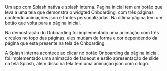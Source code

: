 Um app com Splash nativa e splash interna.
Pagina inicial tem um botão que leva a uma tela que demonstra o widgted Onboarding, com três páginas contendo animações json e fontes personalizadas.
Na última página tem um botão que volta para a página inicial.

Na demostração do Onboarding foi implementado uma animação com três circulos no topo das páginas, eles mudam de forma e cor dependendo da página que está presente na tela de Onboarding.

A Splash interna acontece ao clicar no botão Onboarding da página inicial, foi implementado uma animação de fadeout e estilo apresentação de slide na tela Splash, além disso na tela tem uma animação json com o logo.
